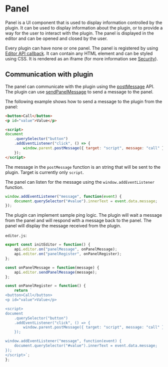 # Panel

Panel is a UI component that is used to display information controlled by the plugin.
It can be used to display information about the plugin, or to provide a way for the user to interact with the plugin. 
The panel is displayed in the editor and can be opened and closed by the user.

Every plugin can have none or one panel.
The panel is registered by using [Editor API callback](api.md#pluginblockrender).
It can contain any HTML element and can be styled using CSS.
It is rendered as an iframe (for more information see [Security](../security.md)).

## Communication with plugin

The panel can communicate with the plugin using the [postMessage](https://developer.mozilla.org/en-US/docs/Web/API/Window/postMessage) API.
The plugin can use [sendPanelMessage](api.md#sendpanelmessage) to send a message to the panel.

The following example shows how to send a message to the plugin from the panel:

```html
<button>Call</button>
<p id="value">Value</p>

<script>
document
    .querySelector("button")
    .addEventListener("click", () => {
        window.parent.postMessage({ target: "script", message: "call" }, "*");
    });
</script>
```

The message in the `postMessage` function is an string that will be sent to the plugin.
Target is currently only `script`.

The panel can listen for the message using the `window.addEventListener` function.

```javascript
window.addEventListener("message", function(event) {
    document.querySelector("#value").innerText = event.data.message;
});
```

The plugin can implement sample ping logic. The plugin will wait a message from the panel and will respond with a message back to the panel.
The panel will display the message received from the plugin.

`editor.js`:
```javascript
export const initEditor = function() {
    api.editor.on("panelMessage", onPanelMessage);
    api.editor.on("panelRegister", onPanelRegister);
};

const onPanelMessage = function(message) {
    api.editor.sendPanelMessage(message);
};

const onPanelRegister = function() {
    return `
<button>Call</button>
<p id="value">Value</p>

<script>
document
    .querySelector("button")
    .addEventListener("click", () => {
        window.parent.postMessage({ target: "script", message: "call" }, "*");
    });

window.addEventListener("message", function(event) {
    document.querySelector("#value").innerText = event.data.message;
});
</script>`;
};
```